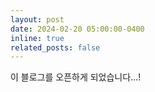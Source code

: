 ```yaml
---
layout: post
date: 2024-02-20 05:00:00-0400
inline: true
related_posts: false
---
```


이 블로그를 오픈하게 되었습니다...!
